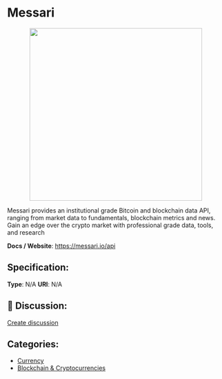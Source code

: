 # Messari
<p align="center">
    <img width="400" src="https://raw.githubusercontent.com/apis-list/apis-list/apis/messari/logo_256x256.png" />
</p>

Messari provides an institutional grade Bitcoin and blockchain data API, ranging from market data to fundamentals, blockchain metrics and news. Gain an edge over the crypto market with professional grade data, tools, and research

**Docs / Website**: https://messari.io/api

## Specification:
**Type**:  N/A 
**URI**:  N/A 

## 💬 Discussion:
[Create discussion](link)

## Categories:
- [Currency](https://github.com/apis-list/apis-list#currency)
- [Blockchain & Cryptocurrencies](https://github.com/apis-list/apis-list#blockchain-and-cryptocurrencies)





